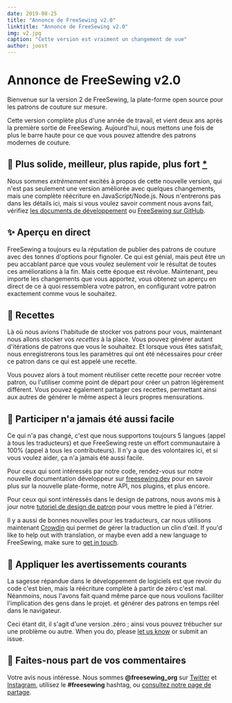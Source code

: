 ```yaml
---
date: 2019-08-25
title: "Annonce de FreeSewing v2.0"
linktitle: "Annonce de FreeSewing v2.0"
img: v2.jpg
caption: "Cette version est vraiment un changement de vue"
author: joost
---
```


# Annonce de FreeSewing v2.0

Bienvenue sur la version 2 de FreeSewing, la plate-forme open source pour les patrons de couture sur mesure.

Cette version complète plus d'une année de travail, et vient deux ans après la première sortie de FreeSewing. Aujourd'hui, nous mettons une fois de plus le barre haute pour ce que vous pouvez attendre des patrons modernes de couture.

## 🦄 Plus solide, meilleur, plus rapide, plus fort [\*](https://www.youtube.com/watch?v=GDpmVUEjagg)


Nous sommes *extrèmement* excités à propos de cette nouvelle version, qui n'est pas seulement une version améliorée avec quelques changements, mais une complète réécriture en JavaScript/Node.js.  Nous n'entrerons pas dans les détails ici, mais si vous voulez savoir comment nous avons fait, vérifiez [les documents de développement](https://freesewing.dev) ou [FreeSewing sur GitHub](https://github.com/freesewing).


## ✨ Aperçu en direct

FreeSewing a toujours eu la réputation de publier des patrons de couture avec des tonnes d'options pour fignoler. Ce qui est génial, mais peut être un peu accablant parce que vous voulez seulement voir le résultat de toutes ces améliorations à la fin. Mais cette époque est révolue. Maintenant, peu importe les changements que vous apportez, vous obtenez un aperçu en direct de ce à quoi ressemblera votre patron, en configurant votre patron exactement comme vous le souhaitez.

## 🧂  Recettes

Là où nous avions l'habitude de stocker vos patrons pour vous, maintenant nous allons stocker vos *recettes* à la place. Vous pouvez générer autant d'itérations de patrons que vous le souhaitez. Et lorsque vous êtes satisfait, nous enregistrerons tous les paramètres qui ont été nécessaires pour créer ce patron dans ce qui est appelé une recette.

Vous pouvez alors à tout moment réutiliser cette recette pour recréer votre patron, ou l'utiliser comme point de départ pour créer un patron légèrement différent. Vous pouvez également partager ces recettes, permettant ainsi aux autres de générer le même aspect à leurs propres mensurations.

## 🤝 Participer n'a jamais été aussi facile

Ce qui n'a pas changé, c'est que nous supportons toujours 5 langues (appel à tous les traducteurs) et que FreeSewing reste un effort communautaire à 100% (appel à tous les contributeurs). Il n'y a que des volontaires ici, et si vous voulez aider, ça n'a jamais été aussi facile.

Pour ceux qui sont intéressés par notre code, rendez-vous sur notre nouvelle documentation développeur sur [freesewing.dev](https://freesewing.dev) pour en savoir plus sur la nouvelle plate-forme, notre API, nos plugins, et plus encore.

Pour ceux qui sont intéressés dans le design de patrons, nous avons mis à jour notre [tutoriel de design de patron](https://freesewing.dev/tutorial) pour vous mettre le pied à l'étrier.

Il y a aussi de bonnes nouvelles pour les traducteurs, car nous utilisons maintenant [Crowdin](https://crowdin.com/) qui permet de gérer la traduction un clin d'œil. If you'd like to help out with translation, or maybe even add a new language to FreeSewing, make sure to [get in touch](https://chat.freesewing.org/).

## 💩 Appliquer les avertissements courants

La sagesse répandue dans le développement de logiciels est que revoir du code c'est bien, mais la réécriture complète à partir de zéro c'est mal. Néanmoins, nous l'avons fait quand même parce que nous voulions faciliter l'implication des gens dans le projet. et générer des patrons en temps réel dans le navigateur.

Ceci étant dit, il s'agit d'une version .zéro ; ainsi vous pouvez trébucher sur une problème ou autre. When you do, please [let us know](https://chat.freesewing.org/) or submit an issue.

## 🤞 Faites-nous part de vos commentaires

Votre avis nous intéresse. Nous sommes **@freesewing\_org** sur [Twitter](https://twitter.com/freesewing_org) et [Instagram](https://instagram.com/freesewing_org), utilisez le **#freesewing** hashtag, ou [consultez notre page de partage](/share).
